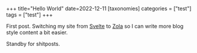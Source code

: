 +++
title="Hello World"
date=2022-12-11
[taxonomies]
categories = ["test"]
tags = ["test"]
+++

First post. Switching my site from [Svelte](https://svelte.dev) to [Zola](https://www.getzola.org) so I can write more blog style content a bit easier. 

Standby for shitposts.